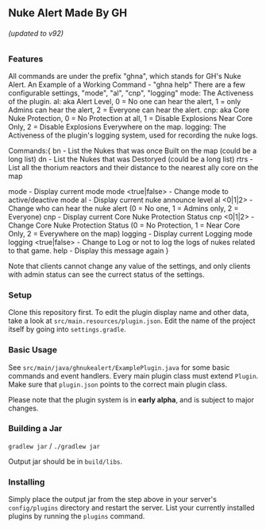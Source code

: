 ## Nuke Alert Made By GH

###### (updated to v92)
### Features

All commands are under the prefix "ghna", which stands for GH's Nuke Alert. An Example of a Working Command - "ghna help"
There are a few configurable settings, "mode", "al", "cnp", "logging"
mode: The Activeness of the plugin.
al: aka Alert Level, 0 = No one can hear the alert, 1 = only Admins can hear the alert, 2 = Everyone can hear the alert.
cnp: aka Core Nuke Protection, 0 = No Protection at all, 1 = Disable Explosions Near Core Only, 2 = Disable Explosions Everywhere on the map.
logging: The Activeness of the plugin's logging system, used for recording the nuke logs.

Commands:{
  bn - List the Nukes that was once Built on the map (could be a long list)
  dn - List the Nukes that was Destoryed (could be a long list)
  rtrs - List all the thorium reactors and their distance to the nearest ally core on the map

  mode - Display current mode
  mode <true|false> - Change mode to active/deactive mode 
  al - Display current nuke announce level
  al <0|1|2> - Change who can hear the nuke alert (0 = No one, 1 = Admins only, 2 = Everyone)
  cnp - Display current Core Nuke Protection Status
  cnp <0|1|2> - Change Core Nuke Protection Status (0 = No Protection, 1 = Near Core Only, 2 = Everywhere on the map)
  logging - Display current Logging mode
  logging <true|false> - Change to Log or not to log the logs of nukes related to that game. 
  help - Display this message again
}

Note that clients cannot change any value of the settings, and only clients with admin status can see the currect status of the settings.

### Setup

Clone this repository first.
To edit the plugin display name and other data, take a look at `src/main.resources/plugin.json`.
Edit the name of the project itself by going into `settings.gradle`.

### Basic Usage

See `src/main/java/ghnukealert/ExamplePlugin.java` for some basic commands and event handlers.
Every main plugin class must extend `Plugin`. Make sure that `plugin.json` points to the correct main plugin class.

Please note that the plugin system is in **early alpha**, and is subject to major changes.

### Building a Jar

`gradlew jar` / `./gradlew jar`

Output jar should be in `build/libs`.


### Installing

Simply place the output jar from the step above in your server's `config/plugins` directory and restart the server.
List your currently installed plugins by running the `plugins` command.
